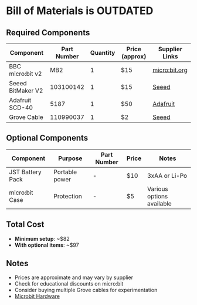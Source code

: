 # Bill of Materials is OUTDATED

## Required Components

| Component         | Part Number | Quantity | Price (approx) | Supplier Links                                                                                        |
| ----------------- | ----------- | -------- | -------------- | ----------------------------------------------------------------------------------------------------- |
| BBC micro:bit v2  | MB2         | 1        | $15            | [micro:bit.org](https://microbit.org/buy/)                                                            |
| Seeed BitMaker V2 | 103100142   | 1        | $15            | [Seeed](https://www.seeedstudio.com/BitMaker-Lite-micro-bit-Extension-Board.html)                     |
| Adafruit SCD-40   | 5187        | 1        | $50            | [Adafruit](https://www.adafruit.com/product/5187)                                                     |
| Grove Cable       | 110990037   | 1        | $2             | [Seeed](https://www.seeedstudio.com/Grove-Universal-4-Pin-20cm-Unbuckled-Cable-5-PCs-Pack-p-749.html) |

## Optional Components

| Component        | Purpose        | Part Number | Price | Notes                     |
| ---------------- | -------------- | ----------- | ----- | ------------------------- |
| JST Battery Pack | Portable power | -           | $10   | 3xAA or Li-Po             |
| micro:bit Case   | Protection     | -           | $5    | Various options available |

## Total Cost

- **Minimum setup**: ~$82
- **With optional items**: ~$97

## Notes

- Prices are approximate and may vary by supplier
- Check for educational discounts on micro:bit
- Consider buying multiple Grove cables for experimentation
- [Microbit Hardware](https://tech.microbit.org/hardware/)
